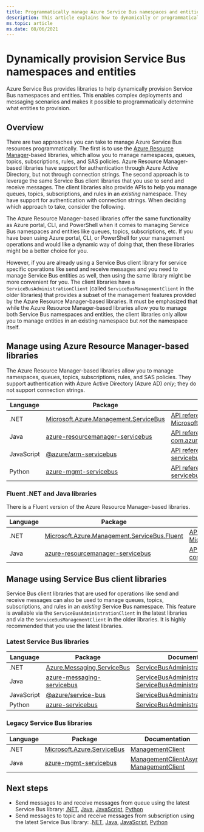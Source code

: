 ```yaml
---
title: Programmatically manage Azure Service Bus namespaces and entities
description: This article explains how to dynamically or programmatically provision Service Bus namespaces and entities.
ms.topic: article
ms.date: 08/06/2021
---
```


# Dynamically provision Service Bus namespaces and entities 
Azure Service Bus provides libraries to help dynamically provision Service Bus namespaces and entities. This enables complex deployments and messaging scenarios and makes it possible to programmatically determine what entities to provision.

## Overview
There are two approaches you can take to manage Azure Service Bus resources programmatically. The first is to use the [Azure Resource Manager](../azure-resource-manager/management/overview.md)-based libraries, which allow you to manage namespaces, queues, topics, subscriptions, rules, and SAS policies. Azure Resource Manager-based libraries have support for authentication through Azure Active Directory, but not through connection strings. The second approach is to leverage the same Service Bus client libraries that you use to send and receive messages. The client libraries also provide APIs to help you manage queues, topics, subscriptions, and rules in an *existing* namespace. They have support for authentication with connection strings. When deciding which approach to take, consider the following. 

The Azure Resource Manager-based libraries offer the same functionality as Azure portal, CLI, and PowerShell when it comes to managing Service Bus namespaces and entities like queues, topics, subscriptions, etc. If you have been using Azure portal, CLI, or PowerShell for your management operations and would like a dynamic way of doing that, then these libraries might be a better choice for you. 

However, if you are already using a Service Bus client library for service specific operations like send and receive messages and you need to manage Service Bus entities as well, then using the same library might be more convenient for you. The client libraries have a `ServiceBusAdministrationClient` (called `ServiceBusManagementClient` in the older libraries) that provides a subset of the management features provided by the Azure Resource Manager-based libraries. It must be emphasized that while the Azure Resource Manager-based libraries allow you to manage both Service Bus namespaces and entities, the client libraries only allow you to manage entities in an existing namespace but *not* the namespace itself.

## Manage using Azure Resource Manager-based libraries

The Azure Resource Manager-based libraries allow you to manage namespaces, queues, topics, subscriptions, rules, and SAS policies.  They support authentication with Azure Active Directory (Azure AD) *only*; they do not support connection strings. 

| Language | Package | Documentation | Samples|
|-|-|-|-|
|.NET | [Microsoft.Azure.Management.ServiceBus](https://www.nuget.org/packages/Microsoft.Azure.Management.ServiceBus/) |[API reference for Microsoft.Azure.Management.ServiceBus](/dotnet/api/microsoft.azure.management.servicebus)|[.NET](https://github.com/Azure-Samples/service-bus-dotnet-management/tree/a55185bef30d1763c1a8182a3361dbb548bad436) |
| Java | [azure-resourcemanager-servicebus](https://search.maven.org/artifact/com.azure.resourcemanager/azure-resourcemanager-servicebus)|[API reference for com.azure.resourcemanager.servicebus](/java/api/com.azure.resourcemanager.servicebus)|[Java](https://github.com/Azure-Samples/service-bus-java-manage-publish-subscribe-with-basic-features/tree/e4718a825e8fcfe58e5921770ff8084da67ccd89)|
| JavaScript |[@azure/arm-servicebus](https://www.npmjs.com/package/@azure/arm-servicebus)|[API reference for @azure/arm-servicebus](/javascript/api/@azure/arm-servicebus/)||
|Python|[azure-mgmt-servicebus](https://pypi.org/project/azure-mgmt-servicebus/)|[API reference for azure-mgmt-servicebus](/python/api/azure-mgmt-servicebus/azure.mgmt.servicebus)||


### Fluent .NET and Java libraries
There is a Fluent version of the Azure Resource Manager-based libraries. 

|Language|Package|Documentation|
|-|-|-|
|.NET|[Microsoft.Azure.Management.ServiceBus.Fluent](https://www.nuget.org/packages/Microsoft.Azure.Management.ServiceBus.Fluent/) |[API reference for Microsoft.Azure.Management.ServiceBus.Fluent](/dotnet/api/microsoft.azure.management.servicebus.fluent) |
| Java|[azure-resourcemanager-servicebus](https://search.maven.org/artifact/com.azure.resourcemanager/azure-resourcemanager-servicebus)|[API reference for com.azure.resourcemanager.servicebus.fluent](/java/api/com.azure.resourcemanager.servicebus.fluent) |

## Manage using Service Bus client libraries 

Service Bus client libraries that are used for operations like send and receive messages can also be used to manage queues, topics, subscriptions, and rules in an *existing* Service Bus namespace. This feature is available via the `ServiceBusAdministrationClient` in the latest libraries and via the `ServiceBusManagementClient` in the older libraries. It is highly recommended that you use the latest libraries.

### Latest Service Bus libraries
|Language|Package|Documentation|Samples|
|-|-|-|-|
|.NET|	[Azure.Messaging.ServiceBus](https://www.nuget.org/packages/Azure.Messaging.ServiceBus)|[ServiceBusAdministrationClient](/dotnet/api/azure.messaging.servicebus.administration.servicebusadministrationclient)|[.NET](/samples/azure/azure-sdk-for-net/azuremessagingservicebus-samples/)|
|Java|[azure-messaging-servicebus](https://search.maven.org/artifact/com.azure/azure-messaging-servicebus)|[ServiceBusAdministrationAsyncClient](/java/api/com.azure.messaging.servicebus.administration.servicebusadministrationasyncclient), [ServiceBusAdministrationClient](/java/api/com.azure.messaging.servicebus.administration.servicebusadministrationclient)| [Java](/samples/azure/azure-sdk-for-java/servicebus-samples/)|
|JavaScript|[@azure/service-bus](https://www.npmjs.com/package/@azure/service-bus)|[ServiceBusAdministrationClient](/javascript/api/@azure/service-bus/servicebusadministrationclient)|[JavaScript](/samples/azure/azure-sdk-for-js/service-bus-javascript/)/[TypeScript](/samples/azure/azure-sdk-for-js/service-bus-typescript/)|
|Python|[azure-servicebus](https://pypi.org/project/azure-servicebus/)|[ServiceBusAdministrationClient](/python/api/azure-servicebus/azure.servicebus.management.servicebusadministrationclient)|[Python](/samples/azure/azure-sdk-for-python/servicebus-samples/)|

### Legacy Service Bus libraries
|Language|Package|Documentation|Samples|
|-|-|-|-|
|.NET|[Microsoft.Azure.ServiceBus](https://www.nuget.org/packages/Microsoft.Azure.ServiceBus/)|[ManagementClient](/dotnet/api/microsoft.azure.servicebus.management.managementclient)|[.NET](https://github.com/Azure/azure-service-bus/tree/master/samples/DotNet/Microsoft.Azure.ServiceBus)|
|Java|[azure-mgmt-servicebus](https://search.maven.org/artifact/com.microsoft.azure/azure-mgmt-servicebus)|[ManagementClientAsync](/java/api/com.microsoft.azure.servicebus.management.managementclientasync), [ManagementClient](/java/api/com.microsoft.azure.servicebus.management.managementclient)|[Java](https://github.com/Azure/azure-service-bus/tree/master/samples/Java)|


## Next steps
- Send messages to and receive messages from queue using the latest Service Bus library: [.NET](/azure/service-bus-messaging/service-bus-dotnet-get-started-with-queues#send-messages-to-a-queue), [Java](/azure/service-bus-messaging/service-bus-java-how-to-use-queues), [JavaScript](/azure/service-bus-messaging/service-bus-nodejs-how-to-use-queues), [Python](/azure/service-bus-messaging/service-bus-python-how-to-use-queues)
- Send messages to topic and receive messages from subscription using the latest Service Bus library: .[NET](/azure/service-bus-messaging/service-bus-dotnet-how-to-use-topics-subscriptions),  [Java](/azure/service-bus-messaging/service-bus-java-how-to-use-topics-subscriptions), [JavaScript](/azure/service-bus-messaging/service-bus-nodejs-how-to-use-topics-subscriptions), [Python](/azure/service-bus-messaging/service-bus-python-how-to-use-topics-subscriptions)
